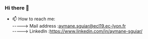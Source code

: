 ### Hi there 👋

<!--
**Aymanesguiar/Aymanesguiar** is a ✨ _special_ ✨ repository because its `README.md` (this file) appears on your GitHub profile.
-->


- 📫 How to reach me:  
  -----> Mail address :aymane.sguiar@ecl19.ec-lyon.fr <br>
  -----> LinkedIn :https://www.linkedin.com/in/aymane-sguiar/

